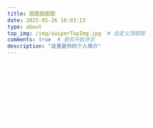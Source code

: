```yaml
---
title: 图图图图图
date: 2025-05-26 16:03:13
type: about
top_img: /img/swiperTopImg.jpg  # 自定义顶部图
comments: true  # 是否开启评论
description: "这里是你的个人简介"
---
```


<style>
  /* 瀑布流样式 */
  .waterfall-container {
    width: 100%;
    max-width: 1200px;
    margin: 0 auto;
    padding: 20px;
    box-sizing: border-box;
  }

  .waterfall-grid {
    position: relative;
    width: 100%;
  }

    .waterfall-item {
    background: rgba(255, 255, 255, 0.1);
    border-radius: 12px;
    overflow: hidden;
    box-shadow: 0 8px 32px rgba(0, 0, 0, 0.1);
    backdrop-filter: blur(10px);
    border: 2px solid transparent;
    transition: all 0.4s cubic-bezier(0.25, 0.46, 0.45, 0.94);
    opacity: 0;
    transform: translateY(50px) scale(0.9);
    position: absolute;
    cursor: pointer;
    visibility: hidden; /* 初始隐藏，防止未定位时显示 */
  }

  .waterfall-item.visible {
    opacity: 1;
    transform: translateY(0) scale(1);
    visibility: visible; /* 定位完成后显示 */
  }

  .waterfall-item.positioned {
    visibility: visible; /* 定位完成后立即显示 */
  }

  .waterfall-item:hover {
    transform: translateY(-5px) scale(1.05);
    box-shadow: 0 25px 50px rgba(0, 0, 0, 0.3);
    border: 2px solid transparent;
    background: linear-gradient(rgba(255, 255, 255, 0.1), rgba(255, 255, 255, 0.1)) padding-box,
                linear-gradient(135deg, #00f5ff, #0080ff, #00ff80, #00f5ff) border-box;
  }

  .waterfall-item img {
    width: 100%;
    height: auto;
    display: block;
    transition: transform 0.3s ease;
  }

  .waterfall-item:hover img {
    transform: scale(1.08);
  }

    /* 移除文字遮罩层，只保留图片放大效果 */

  /* 加载动画 */
  .loading-indicator {
    text-align: center;
    padding: 40px;
    color: rgba(255, 255, 255, 0.7);
    font-size: 16px;
  }

  .loading-spinner {
    display: inline-block;
    width: 40px;
    height: 40px;
    border: 3px solid rgba(255, 255, 255, 0.3);
    border-radius: 50%;
    border-top-color: rgba(255, 255, 255, 0.8);
    animation: spin 1s ease-in-out infinite;
    margin-bottom: 10px;
  }

  @keyframes spin {
    to {
      transform: rotate(360deg);
    }
  }

  /* 浮现动画变体 */
  .waterfall-item:nth-child(odd) {
    animation-delay: 0.1s;
  }

  .waterfall-item:nth-child(even) {
    animation-delay: 0.2s;
  }

  .waterfall-item:nth-child(3n) {
    animation-delay: 0.3s;
  }

  /* 空状态提示样式 */
  .empty-state {
    text-align: center;
    padding: 60px 20px;
    color: rgba(255, 255, 255, 0.7);
    font-size: 16px;
    background: rgba(255, 255, 255, 0.05);
    border: 1px solid rgba(255, 255, 255, 0.1);
    border-radius: 12px;
    margin: 20px 0;
  }

  .empty-state-icon {
    font-size: 48px;
    margin-bottom: 20px;
    opacity: 0.5;
  }

  .upload-area {
    border: 2px dashed rgba(255, 255, 255, 0.3);
    border-radius: 12px;
    padding: 40px;
    text-align: center;
    margin: 20px 0;
    transition: all 0.3s ease;
    cursor: pointer;
  }

  .upload-area:hover {
    border-color: rgba(255, 255, 255, 0.5);
    background: rgba(255, 255, 255, 0.05);
  }

  .upload-area.dragover {
    border-color: rgba(255, 255, 255, 0.8);
    background: rgba(255, 255, 255, 0.1);
  }

  /* 移动端适配 - 保持两列布局 */
  @media (max-width: 768px) {
    .waterfall-container {
      padding: 15px;
    }

    .waterfall-item {
      border-radius: 8px;
    }

    .waterfall-item:hover {
      transform: translateY(-3px) scale(1.04);
    }
  }

  @media (max-width: 480px) {
    .waterfall-container {
      padding: 10px;
    }

    .waterfall-item {
      border-radius: 6px;
    }

    .waterfall-item:hover {
      transform: translateY(-2px) scale(1.03);
    }
  }

  /* 滚动条美化 */
  ::-webkit-scrollbar {
    width: 8px;
  }

  ::-webkit-scrollbar-track {
    background: rgba(255, 255, 255, 0.1);
    border-radius: 4px;
  }

  ::-webkit-scrollbar-thumb {
    background: rgba(255, 255, 255, 0.3);
    border-radius: 4px;
  }

  ::-webkit-scrollbar-thumb:hover {
    background: rgba(255, 255, 255, 0.5);
  }

  /* 返回顶部按钮 */
  .back-to-top {
    position: fixed;
    bottom: 30px;
    right: 30px;
    width: 50px;
    height: 50px;
    background: rgba(255, 255, 255, 0.2);
    border: 1px solid rgba(255, 255, 255, 0.3);
    border-radius: 50%;
    display: flex;
    align-items: center;
    justify-content: center;
    cursor: pointer;
    opacity: 0;
    visibility: hidden;
    transition: all 0.3s ease;
    backdrop-filter: blur(10px);
    z-index: 1000;
  }

  .back-to-top.visible {
    opacity: 1;
    visibility: visible;
  }

  .back-to-top:hover {
    background: rgba(255, 255, 255, 0.3);
    transform: translateY(-3px);
  }

  .back-to-top::before {
    content: "↑";
    color: white;
    font-size: 20px;
    font-weight: bold;
  }
</style>

<div class="waterfall-container">
  <div class="upload-area" id="uploadArea" style="display: none;">
    <div style="color: rgba(255, 255, 255, 0.7); margin-bottom: 10px;">
      📁 将图片拖拽到这里或点击选择图片
    </div>
    <div style="font-size: 14px; color: rgba(255, 255, 255, 0.5);">
      支持 JPG、PNG、GIF、WebP 格式
    </div>
    <input type="file" id="fileInput" multiple accept="image/*" style="display: none;">
  </div>
  
  <div class="waterfall-grid" id="waterfallGrid">
    <!-- 图片将通过JavaScript动态加载 -->
  </div>
  
  <div class="loading-indicator" id="loadingIndicator">
    <div class="loading-spinner"></div>
    <div>正在扫描图片文件...</div>
  </div>
</div>

<div class="back-to-top" id="backToTop"></div>

<script>
  // 配置参数
  const config = {
    // 图片文件夹路径（相对于当前页面）
    imageFolderPath: '/swiper/images/',
    // 支持的图片格式
    supportedFormats: ['jpg', 'jpeg', 'png', 'gif', 'webp', 'bmp', 'svg'],
    loadDelay: 200, // 每张图片加载间隔
    observerOptions: {
      threshold: 0.1,
      rootMargin: '50px'
    }
  };

  document.addEventListener('DOMContentLoaded', function() {
    const grid = document.getElementById('waterfallGrid');
    const loadingIndicator = document.getElementById('loadingIndicator');
    const backToTop = document.getElementById('backToTop');
    const uploadArea = document.getElementById('uploadArea');
    const fileInput = document.getElementById('fileInput');
    let loadedCount = 0;
    let currentImages = [];
    let columnHeights = [0, 0]; // 两列的高度
    const getGap = () => window.innerWidth <= 480 ? 10 : (window.innerWidth <= 768 ? 12 : 15);
    const columnWidth = () => (grid.offsetWidth - getGap()) / 2; // 计算列宽

    // 创建Intersection Observer用于监听元素进入视口
    const observer = new IntersectionObserver((entries) => {
      entries.forEach(entry => {
        if (entry.isIntersecting) {
          entry.target.classList.add('visible');
          observer.unobserve(entry.target);
        }
      });
    }, config.observerOptions);

    // 尝试自动读取本地图片文件夹
    async function loadLocalImages() {
      try {
        // 优先尝试读取自动生成的图片列表
        const autoResponse = await fetch('/swiper/images-auto.json');
        if (autoResponse.ok) {
          const imageList = await autoResponse.json();
          if (imageList.length > 0) {
            console.log('使用自动扫描的图片列表:', imageList);
            return imageList.map(filename => config.imageFolderPath + filename);
          }
        }
      } catch (error) {
        console.log('无法读取自动生成的图片列表，尝试手动配置...');
      }

      try {
        // 备用：尝试读取手动配置的images.json文件
        const response = await fetch('/swiper/images.json');
        if (response.ok) {
          const imageList = await response.json();
          if (imageList.length > 0) {
            console.log('使用手动配置的图片列表:', imageList);
            return imageList.map(filename => config.imageFolderPath + filename);
          }
        }
      } catch (error) {
        console.log('无法读取手动配置的images.json，尝试其他方法...');
      }

      // 最后备用：尝试常见的图片文件名
      const commonNames = [
        '1.jpg', '2.jpg', '3.jpg', '4.jpg', '5.jpg',
        '1.png', '2.png', '3.png', '4.png', '5.png',
        'image1.jpg', 'image2.jpg', 'image3.jpg',
        'photo1.jpg', 'photo2.jpg', 'photo3.jpg',
        'pic1.jpg', 'pic2.jpg', 'pic3.jpg'
      ];

      const validImages = [];
      for (const name of commonNames) {
        try {
          const testUrl = config.imageFolderPath + name;
          const response = await fetch(testUrl, { method: 'HEAD' });
          if (response.ok) {
            validImages.push(testUrl);
          }
        } catch (error) {
          // 忽略错误，继续检查下一个
        }
      }

      return validImages.length > 0 ? validImages : null;
    }

        // 创建图片元素
    function createImageItem(src, index, filename = '') {
      const item = document.createElement('div');
      item.className = 'waterfall-item';
      
      const img = document.createElement('img');
      img.src = src;
      img.alt = filename || `图片 ${index + 1}`;
      img.loading = 'lazy'; // 懒加载
      
      item.appendChild(img);

      // 图片加载完成后的处理
      img.onload = () => {
        positionItem(item, img);
        loadedCount++;
        
        // 延迟一点时间再检查是否全部加载完成，确保布局稳定
        setTimeout(() => {
          if (loadedCount === currentImages.length) {
            hideLoadingIndicator();
            updateGridHeight();
            // 触发所有图片的浮现动画
            triggerVisibilityAnimation();
          }
        }, 50);
      };

      // 图片加载失败的处理
      img.onerror = () => {
        item.style.display = 'none';
        loadedCount++;
        
        setTimeout(() => {
          if (loadedCount === currentImages.length) {
            hideLoadingIndicator();
            updateGridHeight();
            triggerVisibilityAnimation();
          }
        }, 50);
      };

      // 添加点击事件
      item.addEventListener('click', () => {
        openImageModal(src, index, filename);
      });

      return item;
    }

    // 定位图片到瀑布流中
    function positionItem(item, img) {
      const width = columnWidth();
      const gap = getGap();
      const aspectRatio = img.naturalHeight / img.naturalWidth;
      const height = width * aspectRatio;
      
      // 找到较短的列
      const shortestColumn = columnHeights[0] <= columnHeights[1] ? 0 : 1;
      
      // 设置图片位置和大小
      item.style.width = width + 'px';
      item.style.height = height + 'px';
      item.style.left = shortestColumn * (width + gap) + 'px';
      item.style.top = columnHeights[shortestColumn] + 'px';
      
      // 标记为已定位，可以显示
      item.classList.add('positioned');
      
      // 更新列高度
      columnHeights[shortestColumn] += height + gap;
    }

    // 更新网格容器高度
    function updateGridHeight() {
      const maxHeight = Math.max(...columnHeights);
      grid.style.height = maxHeight + 'px';
    }

    // 重置瀑布流布局
    function resetLayout() {
      columnHeights = [0, 0];
      grid.style.height = 'auto';
    }

    // 触发所有图片的可见性动画
    function triggerVisibilityAnimation() {
      const items = grid.querySelectorAll('.waterfall-item.positioned');
      items.forEach((item, index) => {
        // 使用Intersection Observer监听元素
        setTimeout(() => {
          observer.observe(item);
        }, index * 50); // 错开动画时间
      });
    }

    // 逐个加载图片
    function loadImages(imageList) {
      currentImages = imageList;
      loadedCount = 0;
      grid.innerHTML = ''; // 清空现有内容
      resetLayout(); // 重置布局

      if (imageList.length === 0) {
        showEmptyState();
        hideLoadingIndicator();
        return;
      }

      imageList.forEach((src, index) => {
        setTimeout(() => {
          const filename = src.split('/').pop();
          const item = createImageItem(src, index, filename);
          grid.appendChild(item);
          
          // 不在这里添加observer，等所有图片加载完成后统一处理
        }, index * config.loadDelay);
      });
    }

    // 显示空状态
    function showEmptyState() {
      const emptyDiv = document.createElement('div');
      emptyDiv.className = 'empty-state';
      emptyDiv.innerHTML = `
        <div class="empty-state-icon">📷</div>
        <div style="font-size: 18px; margin-bottom: 10px;">暂无图片</div>
        <div style="font-size: 14px; opacity: 0.7;">
          请将图片文件放入 images 文件夹，或使用下方上传功能
        </div>
      `;
      grid.appendChild(emptyDiv);
      
      // 显示上传区域
      uploadArea.style.display = 'block';
    }

    // 隐藏加载指示器
    function hideLoadingIndicator() {
      setTimeout(() => {
        loadingIndicator.style.opacity = '0';
        setTimeout(() => {
          loadingIndicator.style.display = 'none';
        }, 300);
      }, 500);
    }

    // 处理文件上传
    function handleFiles(files) {
      const imageFiles = Array.from(files).filter(file => 
        file.type.startsWith('image/')
      );

      if (imageFiles.length === 0) {
        alert('请选择有效的图片文件！');
        return;
      }

      const imageUrls = [];
      let processedCount = 0;

      // 显示加载状态
      loadingIndicator.style.display = 'block';
      loadingIndicator.style.opacity = '1';
      loadingIndicator.querySelector('div:last-child').textContent = '正在处理上传的图片...';

      imageFiles.forEach((file, index) => {
        const reader = new FileReader();
        reader.onload = (e) => {
          imageUrls[index] = {
            src: e.target.result,
            name: file.name
          };
          processedCount++;
          
          if (processedCount === imageFiles.length) {
            // 所有文件都处理完成，加载图片
            const validUrls = imageUrls.filter(item => item);
            loadUploadedImages(validUrls);
            uploadArea.style.display = 'none'; // 隐藏上传区域
          }
        };
        reader.readAsDataURL(file);
      });
    }

    // 加载上传的图片
    function loadUploadedImages(imageData) {
      currentImages = imageData;
      loadedCount = 0;
      grid.innerHTML = ''; // 清空现有内容
      resetLayout(); // 重置布局

      imageData.forEach((item, index) => {
        setTimeout(() => {
          const imageItem = createImageItem(item.src, index, item.name);
          grid.appendChild(imageItem);
          
          // 不在这里添加observer，等所有图片加载完成后统一处理
        }, index * config.loadDelay);
      });
    }

    // 设置文件上传事件
    function setupFileUpload() {
      uploadArea.addEventListener('click', () => {
        fileInput.click();
      });

      fileInput.addEventListener('change', (e) => {
        handleFiles(e.target.files);
      });

      // 拖拽上传
      uploadArea.addEventListener('dragover', (e) => {
        e.preventDefault();
        uploadArea.classList.add('dragover');
      });

      uploadArea.addEventListener('dragleave', () => {
        uploadArea.classList.remove('dragover');
      });

      uploadArea.addEventListener('drop', (e) => {
        e.preventDefault();
        uploadArea.classList.remove('dragover');
        handleFiles(e.dataTransfer.files);
      });
    }

    // 图片模态框
    function openImageModal(src, index, filename) {
      const modal = document.createElement('div');
      modal.style.cssText = `
        position: fixed;
        top: 0;
        left: 0;
        width: 100%;
        height: 100%;
        background: rgba(0, 0, 0, 0.9);
        display: flex;
        align-items: center;
        justify-content: center;
        z-index: 10000;
        opacity: 0;
        transition: opacity 0.3s ease;
      `;

      const img = document.createElement('img');
      img.src = src;
      img.style.cssText = `
        max-width: 90%;
        max-height: 90%;
        object-fit: contain;
        border-radius: 8px;
        box-shadow: 0 20px 60px rgba(0, 0, 0, 0.5);
        transform: scale(0.8);
        transition: transform 0.3s ease;
      `;

      const closeBtn = document.createElement('div');
      closeBtn.innerHTML = '×';
      closeBtn.style.cssText = `
        position: absolute;
        top: 20px;
        right: 30px;
        color: white;
        font-size: 40px;
        cursor: pointer;
        z-index: 10001;
        width: 50px;
        height: 50px;
        display: flex;
        align-items: center;
        justify-content: center;
        border-radius: 50%;
        background: rgba(255, 255, 255, 0.1);
        transition: background 0.3s ease;
      `;

      const infoBar = document.createElement('div');
      infoBar.style.cssText = `
        position: absolute;
        bottom: 20px;
        left: 50%;
        transform: translateX(-50%);
        color: white;
        background: rgba(0, 0, 0, 0.5);
        padding: 10px 20px;
        border-radius: 20px;
        font-size: 14px;
        backdrop-filter: blur(10px);
      `;
      infoBar.textContent = filename || `图片 ${index + 1}`;

      closeBtn.addEventListener('mouseenter', () => {
        closeBtn.style.background = 'rgba(255, 255, 255, 0.2)';
      });

      closeBtn.addEventListener('mouseleave', () => {
        closeBtn.style.background = 'rgba(255, 255, 255, 0.1)';
      });

      modal.appendChild(img);
      modal.appendChild(closeBtn);
      modal.appendChild(infoBar);
      document.body.appendChild(modal);

      // 动画显示
      setTimeout(() => {
        modal.style.opacity = '1';
        img.style.transform = 'scale(1)';
      }, 10);

      // 关闭模态框
      const closeModal = () => {
        modal.style.opacity = '0';
        img.style.transform = 'scale(0.8)';
        setTimeout(() => {
          document.body.removeChild(modal);
        }, 300);
      };

      closeBtn.addEventListener('click', closeModal);
      modal.addEventListener('click', (e) => {
        if (e.target === modal) closeModal();
      });

      // ESC键关闭
      const handleKeydown = (e) => {
        if (e.key === 'Escape') {
          closeModal();
          document.removeEventListener('keydown', handleKeydown);
        }
      };
      document.addEventListener('keydown', handleKeydown);
    }

    // 返回顶部功能
    function setupBackToTop() {
      window.addEventListener('scroll', () => {
        if (window.pageYOffset > 300) {
          backToTop.classList.add('visible');
        } else {
          backToTop.classList.remove('visible');
        }
      });

      backToTop.addEventListener('click', () => {
        window.scrollTo({
          top: 0,
          behavior: 'smooth'
        });
      });
    }

    // 重新布局所有图片
    function relayoutImages() {
      resetLayout();
      const items = grid.querySelectorAll('.waterfall-item');
      
      // 先隐藏所有图片
      items.forEach(item => {
        item.classList.remove('positioned');
      });
      
      // 重新定位
      items.forEach(item => {
        const img = item.querySelector('img');
        if (img && img.complete && img.naturalHeight > 0) {
          positionItem(item, img);
        }
      });
      
      updateGridHeight();
      
      // 重新触发可见性动画
      setTimeout(() => {
        triggerVisibilityAnimation();
      }, 100);
    }

    // 初始化
    async function initialize() {
      setupFileUpload();
      setupBackToTop();

      // 窗口大小变化时重新布局
      let resizeTimeout;
      window.addEventListener('resize', () => {
        clearTimeout(resizeTimeout);
        resizeTimeout = setTimeout(relayoutImages, 300);
      });

      // 尝试加载本地图片
      const localImages = await loadLocalImages();
      
      if (localImages && localImages.length > 0) {
        console.log('找到本地图片:', localImages.length, '张');
        loadImages(localImages);
      } else {
        console.log('未找到本地图片，显示空状态');
        // 直接显示空状态，不加载任何备用图片
        showEmptyState();
        hideLoadingIndicator();
      }
    }

    initialize();

    // 添加键盘导航支持
    document.addEventListener('keydown', (e) => {
      if (e.key === 'Home') {
        window.scrollTo({ top: 0, behavior: 'smooth' });
      } else if (e.key === 'End') {
        window.scrollTo({ top: document.body.scrollHeight, behavior: 'smooth' });
      }
    });

    // 添加触摸滑动优化
    let touchStartY = 0;
    let touchEndY = 0;

    document.addEventListener('touchstart', (e) => {
      touchStartY = e.changedTouches[0].screenY;
    }, { passive: true });

    document.addEventListener('touchend', (e) => {
      touchEndY = e.changedTouches[0].screenY;
      handleSwipe();
    }, { passive: true });

    function handleSwipe() {
      const swipeThreshold = 100;
      const diff = touchStartY - touchEndY;
      
      if (Math.abs(diff) > swipeThreshold) {
        if (diff > 0) {
          // 向上滑动，快速滚动到底部
          if (window.pageYOffset < document.body.scrollHeight - window.innerHeight - 100) {
            window.scrollBy({ top: window.innerHeight * 0.8, behavior: 'smooth' });
          }
        } else {
          // 向下滑动，快速滚动到顶部
          if (window.pageYOffset > 100) {
            window.scrollBy({ top: -window.innerHeight * 0.8, behavior: 'smooth' });
          }
        }
      }
    }
  });
</script>
